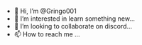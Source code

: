 - 👋 Hi, I’m @Gringo001
- 👀 I’m interested in learn something new...
- 💞️ I’m looking to collaborate on discord...
- 📫 How to reach me ...

<!---
Gringo001/Gringo001 is a ✨ special ✨ repository because its `README.md` (this file) appears on your GitHub profile.
You can click the Preview link to take a look at your changes.
--->
